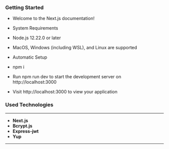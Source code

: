 ### Getting Started
* Welcome to the Next.js documentation!

* System Requirements
* Node.js 12.22.0 or later
* MacOS, Windows (including WSL), and Linux are supported

* Automatic Setup
* npm i

* Run npm run dev to start the development server on http://localhost:3000
* Visit http://localhost:3000 to view your application


### Used Technologies
***
* **Next.js**
* **Bcrypt.js**
* **Express-jwt**
* **Yup**
 
***
